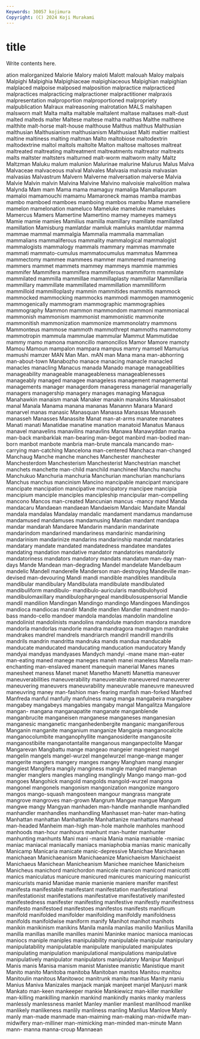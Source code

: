 ```yaml
---
Keywords: 30057 kojimura
Copyright: (C) 2024 Koji Murakami
---
```


# title

Write contents here.



ation malorganized Malorie Malory
maloti Malott malouah Maloy malpais Malpighi Malpighia Malpighiaceae malpighiaceous Malpighian
malpighian malplaced malpoise malposed malposition malpractice malpracticed malpractices malpracticing malpractioner
malpractitioner malpraxis malpresentation malproportion malproportioned malpropriety malpublication Malraux malreasoning malrotation
MALS malshapen malsworn malt Malta malta maltable maltalent maltase maltases
malt-dust malted malteds malter Maltese maltese maltha malthas Malthe malthene
malthite malt-horse malt-house malthouse Malthus malthus Malthusian malthusian Malthusianism malthusianism
Malthusiast Malti maltier maltiest maltine maltiness malting maltman Malto maltobiose
maltodextrin maltodextrine maltol maltols maltolte Malton maltose maltoses maltreat maltreated
maltreating maltreatment maltreatments maltreator maltreats malts maltster maltsters malturned malt-worm
maltworm malty Maltz Maltzman Maluku malum malunion Malurinae malurine Malurus
Malus Malva Malvaceae malvaceous malval Malvales Malvasia malvasia malvasian malvasias
Malvastrum Malvern Malverne malversation malverse Malvia Malvie Malvin malvin Malvina
Malvine Malvino malvoisie malvolition malwa Malynda Mam mam Mama mama
mamaguy mamaliga Mamallapuram mamaloi mamamouchi mamamu Mamaroneck mamas mamba mambas
mambo mamboed mamboes mamboing mambos mambu Mame mameliere mamelon mamelonation
mameluco Mameluke mameluke mamelukes Mamercus Mamers Mamertine Mamertino mamey mameyes
mameys Mamie mamie mamies Mamilius mamilla mamillary mamillate mamillated mamillation
Mamisburg mamlatdar mamluk mamluks mamlutdar mamma mammae mammal mammalgia Mammalia
mammalia mammalian mammalians mammaliferous mammality mammalogical mammalogist mammalogists mammalogy mammals
mammary mammas mammate mammati mammato-cumulus mammatocumulus mammatus Mammea mammectomy mammee
mammees mammer mammered mammering mammers mammet mammets mammey mammeys mammie
mammies mammifer Mammifera mammifera mammiferous mammiform mammilate mammilated mammilla mammillae
mammillaplasty mammillar Mammillaria mammillary mammillate mammillated mammillation mammilliform mammilloid mammilloplasty
mammin mammitides mammitis mammock mammocked mammocking mammocks mammodi mammogen mammogenic
mammogenically mammogram mammographic mammographies mammography Mammon mammon mammondom mammoni mammoniacal
mammonish mammonism mammonist mammonistic mammonite mammonitish mammonization mammonize mammonolatry mammons
Mammonteus mammose mammoth mammothrept mammoths mammotomy mammotropin mammula mammulae mammular
Mammut Mammutidae mammy mamo mamona mamoncillo mamoncillos Mamor Mamore mamoty
Mamou Mamoun mampalon mampara mampus mamry mamsell Mamurius mamushi mamzer
MAN Man Man. mAN man Mana mana man-abhorring man-about-town Manabozho
manace manacing manacle manacled manacles manacling Manacus manada Manado manage
manageabilities manageability manageable manageableness manageablenesses manageably managed managee manageless management
managemental managements manager managerdom manageress managerial managerially managers managership managery
manages managing Managua Manahawkin manaism manak Manaker manakin manakins Manakinsabot
manal Manala Manama manana mananas Manannn Manara Manard manarvel manas
manasic Manasquan Manassa Manassas Manasseh manasseh Manasses Manassite Manat man-at-arms
manatee manatees Manati manati Manatidae manatine manation manatoid Manatus Manaus
manavel manavelins manavilins manavlins Manawa Manawyddan manba man-back manbarklak man-bearing
man-begot manbird man-bodied man-born manbot manbote manbria man-brute mancala mancando
man-carrying man-catching Mancelona man-centered Manchaca man-changed Manchaug Manche manche manches
Manchester manchester Manchesterdom Manchesterism Manchesterist Manchestrian manchet manchets manchette man-child
manchild manchineel Manchu manchu Manchukuo Manchuria manchuria Manchurian manchurian manchurians
Manchus manchus mancinism Mancino mancipable mancipant mancipare mancipate mancipation mancipative
mancipatory mancipee mancipia mancipium manciple manciples mancipleship mancipular man-compelling mancono
Mancos man-created Mancunian mancus -mancy mand Manda mandacaru Mandaean mandaean
Mandaeism Mandaic Mandaite Mandal mandala mandalas Mandalay mandalic mandament mandamus
mandamuse mandamused mandamuses mandamusing Mandan mandant mandapa mandar mandarah Mandaree
Mandarin mandarin mandarinate mandarindom mandarined mandariness mandarinic mandarining mandarinism mandarinize
mandarins mandarinship mandat mandataries mandatary mandate mandated mandatedness mandatee mandates
mandating mandation mandative mandator mandatories mandatorily mandatoriness mandators mandatory mandats
mandatum man-day man-days Mande Mandean man-degrading Mandel mandelate Mandelbaum mandelic
Mandell manderelle Manderson man-destroying Mandeville man-devised man-devouring Mandi mandi mandible
mandibles mandibula mandibular mandibulary Mandibulata mandibulate mandibulated mandibuliform mandibulo- mandibulo-auricularis
mandibulohyoid mandibulomaxillary mandibulopharyngeal mandibulosuspensorial Mandie mandil mandilion Mandingan Mandingo mandingo
Mandingoes Mandingos mandioca mandiocas mandir Mandle mandlen Mandler mandment mando-bass
mando-cello mandoer mandola mandolas mandolin mandoline mandolinist mandolinists mandolins mandolute
mandom mandora mandore mandorla mandorlas mandorle mandra mandragora mandragvn mandrake
mandrakes mandrel mandrels mandriarch mandril mandrill mandrills mandrils mandrin mandritta
mandruka mands mandua manducable manducate manducated manducating manducation manducatory Mandy
mandyai mandyas mandyases Mandych mandyi -mane mane man-eater man-eating maned
manege maneges maneh manei maneless Manella man-enchanting man-enslaved manent manequin
manerial Manes manes manesheet maness Manet manet Manetho Manetti Manettia
maneuver maneuverabilities maneuverability maneuverable maneuvered maneuverer maneuvering maneuvers maneuvrability maneuvrable
maneuvre maneuvred maneuvring maney man-fashion man-fearing manfish man-forked Manfred Manfreda
manful manfully manfulness mang manga mangabeira mangabev mangabey mangabeys mangabies
mangaby mangal Mangalitza Mangalore mangan- mangana manganapatite manganate manganblende manganbrucite
manganeisen manganese manganeses manganesian manganesic manganetic manganhedenbergite manganic manganiferous Manganin
manganite manganium manganize Manganja manganocalcite manganocolumbite manganophyllite manganosiderite manganosite manganostibiite
manganotantalite manganous manganpectolite Mangar Mangarevan Mangbattu mange mangeao mangeier mangeiest
mangel mangelin mangels mangel-wurzel mangelwurzel mange-mange manger mangerite mangers mangery
manges mangey Mangham mangi mangier mangiest Mangifera mangily manginess mangle
mangled mangleman mangler manglers mangles mangling manglingly Mango mango man-god
mangoes Mangohick mangold mangolds mangold-wurzel mangona mangonel mangonels mangonism mangonization
mangonize mangoro mangos mango-squash mangosteen mangour mangrass mangrate mangrove mangroves
man-grown Mangrum Mangue mangue Mangum mangwe mangy Mangyan manhaden man-handle
manhandle manhandled manhandler manhandles manhandling Manhasset man-hater man-hating Manhattan manhattan
Manhattanite Manhattanize manhattans manhead man-headed Manheim man-high man-hole manhole manholes
manhood manhoods man-hour manhours manhunt man-hunter manhunter manhunting manhunts Mani
mani -mania Mania mania maniable -maniac maniac maniacal maniacally maniacs
maniaphobia manias manic manically Manicamp Manicaria manicate manic-depressive Manichae Manichaean
manichaean Manichaeanism Manichaeanize Manichaeism Manichaeist Manichaeus Manichean Manicheanism Manichee manichee
Manicheism Manicheus manichord manichordon manicole manicon manicord manicotti manics maniculatus
manicure manicured manicures manicuring manicurist manicurists manid Manidae manie manienie
maniere manifer manifest manifesta manifestable manifestant manifestation manifestational manifestationist manifestations
manifestative manifestatively manifested manifestedness manifester manifesting manifestive manifestly manifestness manifesto
manifestoed manifestoes manifestos manifests manificum manifold manifolded manifolder manifolding manifoldly
manifoldness manifolds manifoldwise maniform manify Manihot manihot manihots manikin manikinism
manikins Manila manila manilas manilio Manilius Manilla manilla manillas manille
manilles manini Maninke manioc manioca maniocas maniocs maniple maniples manipulability
manipulable manipular manipulary manipulatability manipulatable manipulate manipulated manipulates manipulating manipulation
manipulational manipulations manipulative manipulatively manipulator manipulators manipulatory Manipur Manipuri Manis
manis Manisa manism manist Manistee manistic Manistique manit Manito manito
Manitoba manitoba Manitoban manitos Manitou manitou Manitoulin manitous Manitowoc manitrunk
manitu manitus Manity maniu Manius Maniva Manizales manjack manjak manjeet
manjel Manjusri mank Mankato man-keen mankeeper mankie Mankiewicz man-killer mankiller
man-killing mankilling mankin mankind mankindly manks manky manless manlessly manlessness
manlet Manley manlier manliest manlihood manlike manlikely manlikeness manlily manliness
manling Manlius Manlove Manly manly man-made manmade man-maiming man-making man-midwife
man-midwifery man-milliner man-mimicking man-minded man-minute Mann mann- manna manna-croup Mannaean

